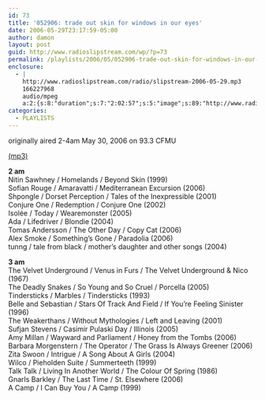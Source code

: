 ```yaml
---
id: 73
title: '052906: trade out skin for windows in our eyes'
date: 2006-05-29T23:17:59-05:00
author: damon
layout: post
guid: http://www.radioslipstream.com/wp/?p=73
permalink: /playlists/2006/05/052906-trade-out-skin-for-windows-in-our-eyes/
enclosure:
  - |
    http://www.radioslipstream.com/radio/slipstream-2006-05-29.mp3
    166227968
    audio/mpeg
    a:2:{s:8:"duration";s:7:"2:02:57";s:5:"image";s:89:"http://www.radioslipstream.com/wp/wp-content/plugins/podpress//images/vpreview_center.png";}
categories:
  - PLAYLISTS
---
```

originally aired 2-4am May 30, 2006 on 93.3 CFMU

[(mp3)](/radio/upload/slipstream-2006-05-29.mp3)

**2 am**  
Nitin Sawhney / Homelands / Beyond Skin (1999)  
Sofian Rouge / Amaravatti / Mediterranean Excursion (2006)  
Shpongle / Dorset Perception / Tales of the Inexpressible (2001)  
Conjure One / Redemption / Conjure One (2002)  
Isolée / Today / Wearemonster (2005)  
Ada / Lifedriver / Blondie (2004)  
Tomas Andersson / The Other Day / Copy Cat (2006)  
Alex Smoke / Something’s Gone / Paradolia (2006)  
tunng / tale from black / mother’s daughter and other songs (2004)

**3 am**  
The Velvet Underground / Venus in Furs / The Velvet Underground & Nico (1967)  
The Deadly Snakes / So Young and So Cruel / Porcella (2005)  
Tindersticks / Marbles / Tindersticks (1993)  
Belle and Sebastian / Stars Of Track And Field / If You’re Feeling Sinister (1996)  
The Weakerthans / Without Mythologies / Left and Leaving (2001)  
Sufjan Stevens / Casimir Pulaski Day / Illinois (2005)  
Amy Millan / Wayward and Parliament / Honey from the Tombs (2006)  
Barbara Morgenstern / The Operator / The Grass Is Always Greener (2006)  
Zita Swoon / Intrigue / A Song About A Girls (2004)  
Wilco / Pieholden Suite / Summerteeth (1999)  
Talk Talk / Living In Another World / The Colour Of Spring (1986)  
Gnarls Barkley / The Last Time / St. Elsewhere (2006)  
A Camp / I Can Buy You / A Camp (1999)